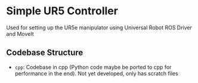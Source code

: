 # Simple UR5 Controller
Used for setting up the UR5e manipulator using Universal Robot ROS Driver and MoveIt

## Codebase Structure
- `cpp`: Codebase in cpp (Python code maybe be ported to cpp for performance in the end). Not yet developed, only has scratch files 





